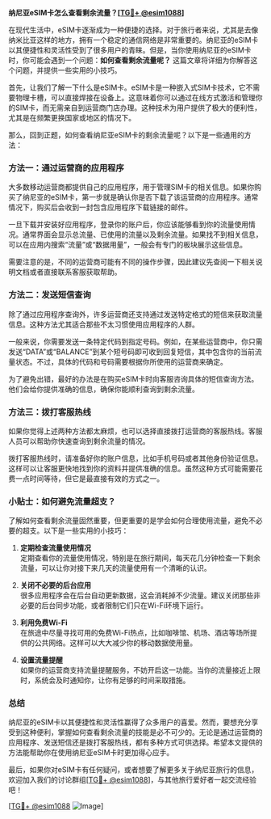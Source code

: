 **纳尼亚eSIM卡怎么查看剩余流量？[[TG💪+ @esim1088](https://t.me/s/esim1088)]**

在现代生活中，eSIM卡逐渐成为一种便捷的选择。对于旅行者来说，尤其是去像纳米比亚这样的地方，拥有一个稳定的通信网络是非常重要的。纳尼亚的eSIM卡以其便捷性和灵活性受到了很多用户的青睐。但是，当你使用纳尼亚的eSIM卡时，你可能会遇到一个问题：**如何查看剩余流量呢？** 这篇文章将详细为你解答这个问题，并提供一些实用的小技巧。

首先，让我们了解一下什么是eSIM卡。eSIM卡是一种嵌入式SIM卡技术，它不需要物理卡槽，可以直接焊接在设备上。这意味着你可以通过在线方式激活和管理你的SIM卡，而无需亲自到运营商门店办理。这种技术为用户提供了极大的便利性，尤其是在频繁更换国家或地区的情况下。

那么，回到正题，如何查看纳尼亚eSIM卡的剩余流量呢？以下是一些通用的方法：

### 方法一：通过运营商的应用程序

大多数移动运营商都提供自己的应用程序，用于管理SIM卡的相关信息。如果你购买了纳尼亚的eSIM卡，第一步就是确认你是否下载了该运营商的应用程序。通常情况下，购买后会收到一封包含应用程序下载链接的邮件。

一旦下载并安装好应用程序，登录你的账户后，你应该能够看到你的流量使用情况。通常界面会显示总流量、已使用的流量以及剩余流量。如果找不到相关信息，可以在应用内搜索“流量”或“数据用量”，一般会有专门的板块展示这些信息。

需要注意的是，不同的运营商可能有不同的操作步骤，因此建议先查阅一下相关说明文档或者直接联系客服获取帮助。

### 方法二：发送短信查询

除了通过应用程序查询外，许多运营商还支持通过发送特定格式的短信来获取流量信息。这种方法尤其适合那些不太习惯使用应用程序的人群。

一般来说，你需要发送一条特定代码到指定号码。例如，在某些运营商中，你只需发送“DATA”或“BALANCE”到某个短号码即可收到回复短信，其中包含你的当前流量状态。不过，具体的代码和号码需要根据你所使用的运营商来确定。

为了避免出错，最好的办法是在购买eSIM卡时向客服咨询具体的短信查询方法。他们会给你提供准确的信息，确保你能顺利查询到剩余流量。

### 方法三：拨打客服热线

如果你觉得上述两种方法都太麻烦，也可以选择直接拨打运营商的客服热线。客服人员可以帮助你快速查询到剩余流量的情况。

拨打客服热线时，请准备好你的账户信息，比如手机号码或者其他身份验证信息。这样可以让客服更快地找到你的资料并提供准确的信息。虽然这种方式可能需要花费一点时间等待，但它是最直接有效的方式之一。

### 小贴士：如何避免流量超支？

了解如何查看剩余流量固然重要，但更重要的是学会如何合理使用流量，避免不必要的超支。以下是一些实用的小技巧：

1. **定期检查流量使用情况**  
   定期查看你的流量使用情况，特别是在旅行期间，每天花几分钟检查一下剩余流量，可以让你对接下来几天的流量使用有一个清晰的认识。

2. **关闭不必要的后台应用**  
   很多应用程序会在后台自动更新数据，这会消耗掉不少流量。建议关闭那些非必要的后台同步功能，或者限制它们只在Wi-Fi环境下运行。

3. **利用免费Wi-Fi**  
   在旅途中尽量寻找可用的免费Wi-Fi热点，比如咖啡馆、机场、酒店等场所提供的公共网络。这样可以大大减少你的移动数据使用量。

4. **设置流量提醒**  
   如果你的运营商支持流量提醒服务，不妨开启这一功能。当你的流量接近上限时，系统会及时通知你，让你有足够的时间采取措施。

### 总结

纳尼亚的eSIM卡以其便捷性和灵活性赢得了众多用户的喜爱。然而，要想充分享受到这种便利，掌握如何查看剩余流量的技能是必不可少的。无论是通过运营商的应用程序、发送短信还是拨打客服热线，都有多种方式可供选择。希望本文提供的方法能帮助你在使用纳尼亚eSIM卡时更加得心应手。

最后，如果你对eSIM卡有任何疑问，或者想要了解更多关于纳尼亚旅行的信息，欢迎加入我们的讨论群组[[TG💪+ @esim1088](https://t.me/s/esim1088)]，与其他旅行爱好者一起交流经验吧！

[[TG💪+ @esim1088](https://t.me/s/esim1088) ![Image](https://i.postimg.cc/4NQfJmqS/Snipaste-2025-05-13-00-14-12.png)]
